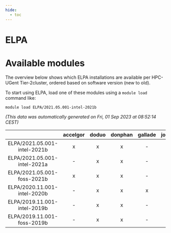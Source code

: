 ```yaml
---
hide:
  - toc
---
```


ELPA
====

# Available modules


The overview below shows which ELPA installations are available per HPC-UGent Tier-2cluster, ordered based on software version (new to old).

To start using ELPA, load one of these modules using a `module load` command like:

```shell
module load ELPA/2021.05.001-intel-2021b
```

*(This data was automatically generated on Fri, 01 Sep 2023 at 08:52:14 CEST)*  

| |accelgor|doduo|donphan|gallade|joltik|skitty|swalot|victini|
| :---: | :---: | :---: | :---: | :---: | :---: | :---: | :---: | :---: |
|ELPA/2021.05.001-intel-2021b|x|x|x|-|x|x|x|x|
|ELPA/2021.05.001-intel-2021a|-|x|x|-|x|x|x|x|
|ELPA/2021.05.001-foss-2021b|x|x|x|-|x|x|x|x|
|ELPA/2020.11.001-intel-2020b|-|x|x|x|x|x|x|x|
|ELPA/2019.11.001-intel-2019b|-|x|x|-|x|x|-|x|
|ELPA/2019.11.001-foss-2019b|-|x|x|-|x|x|-|x|
